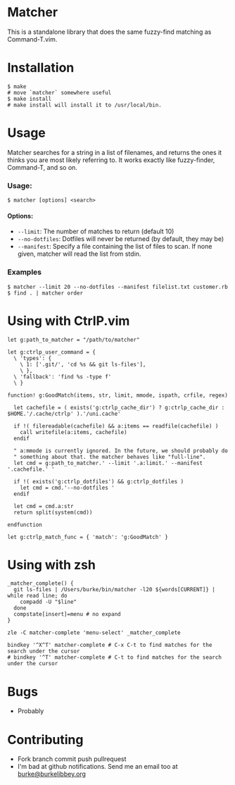 # Matcher

This is a standalone library that does the same fuzzy-find matching as Command-T.vim.

# Installation

```shell
$ make
# move `matcher` somewhere useful
$ make install
# make install will install it to /usr/local/bin.
```

# Usage

Matcher searches for a string in a list of filenames, and returns the
ones it thinks you are most likely referring to. It works exactly like
fuzzy-finder, Command-T, and so on.

### Usage:

```shell
$ matcher [options] <search>
```

#### Options:

* `--limit`: The number of matches to return (default 10)
* `--no-dotfiles`: Dotfiles will never be returned (by default, they may
  be)
* `--manifest`: Specify a file containing the list of files to scan. If
  none given, matcher will read the list from stdin.

### Examples

```shell
$ matcher --limit 20 --no-dotfiles --manifest filelist.txt customer.rb
$ find . | matcher order
```

# Using with CtrlP.vim

```viml
let g:path_to_matcher = "/path/to/matcher"

let g:ctrlp_user_command = {
  \ 'types': {
    \ 1: ['.git/', 'cd %s && git ls-files'],
    \ },
  \ 'fallback': 'find %s -type f'
  \ }

function! g:GoodMatch(items, str, limit, mmode, ispath, crfile, regex)

  let cachefile = ( exists('g:ctrlp_cache_dir') ? g:ctrlp_cache_dir : $HOME.'/.cache/ctrlp' ).'/uni.cache'

  if !( filereadable(cachefile) && a:items == readfile(cachefile) )
    call writefile(a:items, cachefile)
  endif

  " a:mmode is currently ignored. In the future, we should probably do
  " something about that. the matcher behaves like "full-line".
  let cmd = g:path_to_matcher.' --limit '.a:limit.' --manifest '.cachefile.' '

  if !( exists('g:ctrlp_dotfiles') && g:ctrlp_dotfiles )
    let cmd = cmd.'--no-dotfiles '
  endif

  let cmd = cmd.a:str
  return split(system(cmd))

endfunction

let g:ctrlp_match_func = { 'match': 'g:GoodMatch' }
```

# Using with zsh

```shell
_matcher_complete() {
  git ls-files | /Users/burke/bin/matcher -l20 ${words[CURRENT]} | while read line; do
    compadd -U "$line"
  done
  compstate[insert]=menu # no expand
}

zle -C matcher-complete 'menu-select' _matcher_complete

bindkey '^X^T' matcher-complete # C-x C-t to find matches for the search under the cursor
# bindkey '^T' matcher-complete # C-t to find matches for the search under the cursor
```


# Bugs

* Probably

# Contributing

* Fork branch commit push pullrequest
* I'm bad at github notifications. Send me an email too at burke@burkelibbey.org

